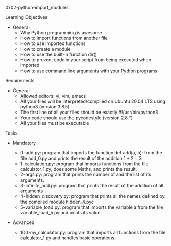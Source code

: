 0x02-python-import_modules

Learning Objectives
- General
	- Why Python programming is awesome
	- How to import functions from another file
	- How to use imported functions
	- How to create a module
	- How to use the built-in function dir()
	- How to prevent code in your script from being executed when imported
	- How to use command line arguments with your Python programs

Requirements
- General
	- Allowed editors: vi, vim, emacs
	- All your files will be interpreted/compiled on Ubuntu 20.04 LTS using python3 (version 3.8.5)
	- The first line of all your files should be exactly #!/usr/bin/python3
	- Your code should use the pycodestyle (version 2.8.*)
	- All your files must be executable

Tasks
- Mandatory
	- 0-add.py: program that imports the function def add(a, b): from the file add_0.py and prints the result of the addition 1 + 2 = 3
	- 1-calculation.py: program that imports functions from the file calculator_1.py, does some Maths, and prints the result.
	- 2-args.py: program that prints the number of and the list of its arguments.
	- 3-infinite_add.py: program that prints the result of the addition of all arguments
	- 4-hidden_discovery.py: program that prints all the names defined by the compiled module hidden_4.pyc
	- 5-variable_load.py: program that imports the variable a from the file variable_load_5.py and prints its value.

- Advanced
	- 100-my_calculator.py: program that imports all functions from the file calculator_1.py and handles basic operations.

